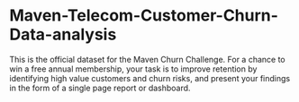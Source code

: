 # Maven-Telecom-Customer-Churn-Data-analysis
 This is the official dataset for the Maven Churn Challenge.  For a chance to win a free annual membership, your task is to improve retention by identifying high value customers and churn risks, and present your findings in the form of a single page report or dashboard.
